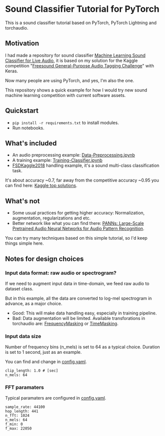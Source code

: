 # Sound Classifier Tutorial for PyTorch

This is a sound classifier tutorial based on PyTorch, PyTorch Lightning and torchaudio.

## Motivation

I had made a repository for sound classifier [Machine Learning Sound Classifier for Live Audio](https://github.com/daisukelab/ml-sound-classifier),
it is based on my solution for the Kaggle competition "[Freesound General-Purpose Audio Tagging Challenge](https://www.kaggle.com/c/freesound-audio-tagging)" with Keras.

Now many people are using PyTorch, and yes, I'm also the one.

This repository shows a quick example for how I would try new sound machine learning competition with current software assets.

## Quickstart

- `pip install -r requirements.txt` to install modules.
- Run notebooks.

## What's included

- An audio preprocessing example: [Data-Preprocessing.ipynb](Data-Preprocessing.ipynb)
- A training example: [Training-Classifier.ipynb](Training-Classifier.ipynb)
- [FSDKaggle2018](https://zenodo.org/record/2552860#.X9TH6mT7RzU) handling example, it's a sound multi-class classification task.

It's about accuracy ~0.7, far away from the competitive accuracy ~0.95 you can find here: [Kaggle top solutions](https://www.kaggle.com/c/freesound-audio-tagging/leaderboard).

## What's not

- Some usual practices for getting higher accuracy: Normalization, augmentation, regularizations and etc.
- Better network like what you can find there: [PANNs: Large-Scale Pretrained Audio Neural Networks for Audio Pattern Recognition](https://github.com/qiuqiangkong/audioset_tagging_cnn).

You can try many techniques based on this simple tutorial, so I'd keep things simple here.

## Notes for design choices

### Input data format: raw audio or spectrogram?

If we need to augment input data in time-domain, we feed raw audio to dataset class.

But in this example, all the data are converted to log-mel spectrogram in advance, as a major choice.

- Good: This will make data handling easy, especially in training pipeline.
- Bad: Data augmentation will be limited. Available transforations in torchaudio are: [FrequencyMasking](https://pytorch.org/audio/stable/transforms.html#frequencymasking) or [TimeMasking](https://pytorch.org/audio/stable/transforms.html#timemasking).

### Input data size

Number of frequency bins (n_mels) is set to 64 as a typical choice.
Duration is set to 1 second, just as an example.

You can find and change in [config.yaml](config.yaml).

    clip_length: 1.0 # [sec]
    n_mels: 64

### FFT paramaters

Typical paramaters are configured in [config.yaml](config.yaml).

    sample_rate: 44100
    hop_length: 441
    n_fft: 1024
    n_mels: 64
    f_min: 0
    f_max: 22050

